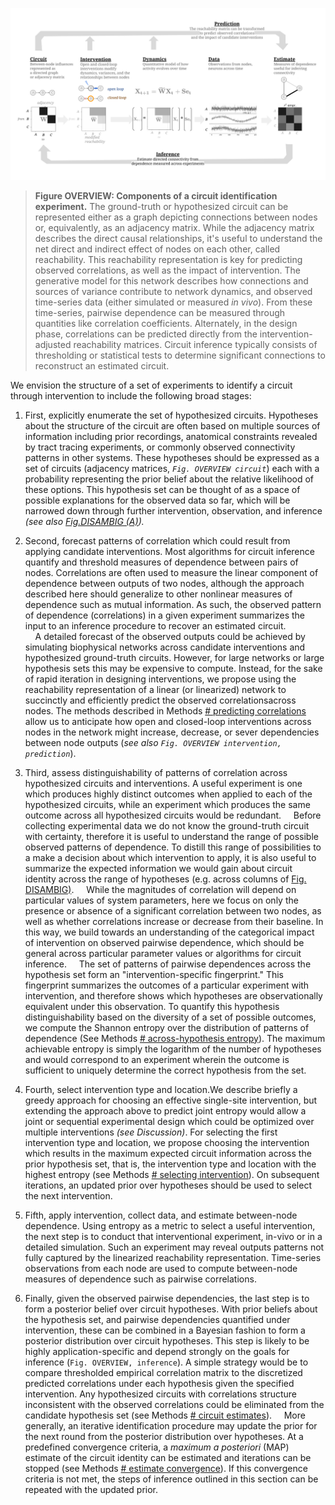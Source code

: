 <!-- 
NOTE: 
> **Theme B.** Experiments for circuit inference can be thought of as **narrowing the set of plausible explanations**, refining a hypotheses space[^refine]

[^refine]: see [Advancing functional connectivity](https://www.nature.com/articles/s41593-019-0510-4), fig. 2

TODO: overall, this section needs the single-circuit and multi-circuit hypotheses integrating better.
The figure currently describes the process for a single circuit, which is the simplest to describe. But the body of the text is mostly pointed towards the multi-hypothesis perspective that follows in Figure DISAMBIG

<!-- TODO:
- [ ] combine any of the steps? 
  - i.e. 3+4 ? 5+6?
- [~] callback to overview figure !
-->

</details>

![](/figures/core_figure_sketches/methods_overview_pipeline_sketch.png)

> **Figure OVERVIEW: Components of a circuit identification experiment.**
> The ground-truth or hypothesized circuit can be represented either as a graph depicting connections between nodes or, equivalently, as an adjacency matrix. While the adjacency matrix describes the direct causal relationships, it's useful to understand the net direct and indirect effect of nodes on each other, called reachability. This reachability representation is key for predicting observed correlations, as well as the impact of intervention. The generative model for this network describes how connections and sources of variance contribute to network dynamics, and observed time-series data (either simulated or measured *in vivo*). From these time-series, pairwise dependence can be measured through quantities like correlation coefficients. Alternately, in the design phase, correlations can be predicted directly from the intervention-adjusted reachability matrices. Circuit inference typically consists of thresholding or statistical tests to determine significant connections to reconstruct an estimated circuit.




<!-- NOTE: [^more_expt]: TODO: might reword. This is more than just an experiment, this is a "hypothesis search." May be more explicit about branding this procedure as the "CLINC" process? -->

We envision the structure of a set of experiments to identify a circuit through intervention to include the following broad stages:


<!--
Methods [# circuit representations](/section_content/methods_representation_reachability.md)
`Fig. OVERVIEW, circuit`
-->

1. First, explicitly enumerate the set of hypothesized circuits. Hypotheses about the structure of the circuit are often based on multiple sources of information including prior recordings, anatomical constraints revealed by tract tracing experiments, or commonly observed connectivity patterns in other systems. These hypotheses should be expressed as a set of circuits (adjacency matrices, *`Fig. OVERVIEW circuit`*) each with a probability representing the prior belief about the relative likelihood of these options. This hypothesis set can be thought of as a space of possible explanations for the observed data so far, which will be narrowed down through further intervention, observation, and inference *(see also [Fig.DISAMBIG (A)](#fig-disambig)).*

<!-- TODO:
explicitly reference examples here of priors over circuits
[🚧 add other sources of priors for circuit hypotheses]
[^bonus_causal]: **[future work]** use causality + graph theory to find "lurking look-alikes" i.e. Markov-equivalent circuits
[^more_assumptions]: should also enumerate assumptions about the dynamics of the network, signs of network weights, approximate timescales of interaction.
-->



<!-- NOTE:OUTLINE
- representations 
- predicting correlation structure (via generative model / dynamics)
- impact of intervention on pairwise dependence 
-->
<!--
Methods 
[# predicting correlation](/section_content/methods_predicting_correlation.md)
[# specifying interventions](/section_content/methods_interventions.md)
[# predicting impact of intervention](/section_content/methods_intervention_variance.md)
`Fig. OVERVIEW, prediction`
-->
2. Second, forecast patterns of correlation which could result from applying candidate interventions.<!-- TODO: Many ? Most? verify --> Most algorithms for circuit inference quantify and threshold measures of dependence between pairs of nodes. Correlations are often used to measure the linear component of dependence between outputs of two nodes, although the approach described here should generalize to other nonlinear measures of dependence such as mutual information. As such, the observed pattern of dependence (correlations) in a given experiment summarizes the input to an inference procedure to recover an estimated circuit.  
    A detailed forecast of the observed outputs could be achieved by simulating biophysical networks across candidate interventions and hypothesized ground-truth circuits. However, for large networks or large hypothesis sets this may be expensive to compute. Instead, for the sake of rapid iteration in designing interventions, we propose using the reachability representation of a linear (or linearized) network to succinctly and efficiently predict the observed correlationsacross nodes. The methods described in Methods [# predicting correlations](REF-SECTION-HERE) allow us to anticipate how open and closed-loop interventions across nodes in the network might increase, decrease, or sever dependencies between node outputs (*see also `Fig. OVERVIEW intervention, prediction`*).

<!-- NOTE: [^bivar_pred]: using binary reachability, we can be more general about predicting the "sign/slope" (when will they increase/decrease) of other measures of bivariate dependence like transfer entropy -->

<!-- NOTE: Alt. titles 
distinguishability, redundancy, identifiability, 
`{Survey / analyze / compare / summarize}` `{diversity / equivalence /  distinguishability of}` patterns of correlation across each hypothesized circuit.
 -->
<!-- TODO: style
 - ?? how much to discuss here, versus wait til it comes up by fig disambig?
 - ?? should we reference ahead, or just re-state what we need when we get to it?
-->
3. Third, assess distinguishability of patterns of correlation across hypothesized circuits and interventions. A useful experiment is one which produces highly distinct outcomes when applied to each of the hypothesized circuits, while an experiment which produces the same outcome across all hypothesized circuits would be redundant.
    Before collecting experimental data we do not know the ground-truth circuit with certainty, therefore it is useful to understand the range of possible observed patterns of dependence. To distill this range of possibilities to a make a decision about which intervention to apply, it is also useful to summarize the expected information we would gain about circuit identity across the range of hypotheses (e.g. across columns of [Fig. DISAMBIG)](#fig-disambig).<!-- TODO: ^ some run-ons and redundancies going on here --><!-- NOTE: DANGER: redundant with results -->
    While the magnitudes of correlation will depend on particular values of system parameters, here we focus on only the presence or absence of a significant correlation between two nodes, as well as whether correlations increase or decrease from their baseline. In this way, we build towards an understanding of the categorical impact of intervention on observed pairwise dependence, which should be general across particular parameter values or algorithms for circuit inference.
    The set of patterns of pairwise dependences across the hypothesis set form an "intervention-specific fingerprint." This fingerprint summarizes the outcomes of a particular experiment with intervention, and therefore shows which hypotheses are observationally equivalent under this observation. To quantify this hypothesis distinguishability based on the diversity of a set of possible outcomes, we compute the Shannon entropy over the distribution of patterns of dependence (See Methods [# across-hypothesis entropy](/section_content/methods_entropy.md)). The maximum achievable entropy is simply the logarithm of the number of hypotheses and would correspond to an experiment wherein the outcome is sufficient to uniquely determine the correct hypothesis from the set. 

<!-- >-*Here we generalize across specific values of synaptic weights and divide observed patterns into categories: increased correlation, decreased correlation, no correlation.* -->

<!-- TODO: condense this paragraph, allow longer version to fold out in results 
> The set of patterns of pairwise dependences across the hypothesis set form an "intervention-specific fingerprint" 
`(i.e. a single row of `Fig. DISAMBIG`)`. This fingerprint summarizes the outcomes of a particular experiment with intervention, and therefore shows which hypotheses are observationally equivalent under this observation. If this fingerprint contains many examples of the same pattern
`<!--`(such as the all-to-all correlation pattern seen under passive observation, `Fig. DISAMBIG Ba`)`, many different circuits correspond to the same observation, and that experiment contributes low information to distinguish between hypotheses. On the other hand, a maximally informative experiment would result in unique observations corresponding to each hypothesis. Observations from such an experiment would be sufficient to narrow the inferred circuit down to a single hypotheses.
-->

<!-- NOTE:
lead out:
- could also hint towards size of Markov equivalency
- next section deals with using this distinguishability to choose an intervention (or several)
-->

<!-- NOTE: potentially useful results text for entropy 
The set of patterns of pairwise dependences across the hypothesis set form an "intervention-specific fingerprint" (i.e. a single row of `Fig. DISAMBIG`). This fingerprint summarizes the outcomes of a particular experiment with intervention, and therefore shows which hypotheses are observationally equivalent under this observation. If this fingerprint contains many examples of the same pattern (such as the all-to-all correlation pattern seen under passive observation, `Fig. DISAMBIG Ba`), many different circuits correspond to the same observation, and that experiment contributes low information to distinguish between hypotheses. On the other hand, a maximally informative experiment would result in unique observations corresponding to each hypothesis. Observations from such an experiment would be sufficient to narrow the inferred circuit down to a single hypotheses.

To quantify this hypothesis ambiguity based on the diversity of a set of possible outcomes, we compute the Shannon entropy over the distribution of patterns (See Methods [entropy](#methods-entropy)). Because our hypotheses set contains circuits with relatively dense connectivity, 5 of the 6 hypotheses result in all-to-all correlations, with the final hypothesis resulting in a unique V-shaped pattern of correlation (A~B, and A~C, `Fig. DISAMBIG row Ba`). The entropy of this distribution is 0.65 bits. To interpret this entropy value, it is useful to understand the maximum achievable entropy, which is simply the logarithm of the number of hypotheses. In this case, $H_{max} = \log_2(6)\approx 2.58 
-->

<!-- NOTE:
alt. titles 
  Choose optimal intervention 
  Select an effective intervention
Methods 
  [# selecting intervention](/section_content/methods_entropy_selection.md)
-->
4. Fourth, select intervention type and location.We describe briefly a greedy approach for choosing an effective single-site intervention, but extending the approach above to predict joint entropy would allow a joint or sequential experimental design which could be optimized over multiple interventions *(see Discussion)*. For selecting the first intervention type and location, we propose choosing the intervention which results in the maximum expected circuit information across the prior hypothesis set, that is, the intervention type and location with the highest entropy (see Methods [# selecting intervention](/section_content/methods_entropy_selection.md)). On subsequent iterations, an updated prior over hypotheses should be used to select the next intervention. 

<!-- NOTE: additional points
- possible interventions consist of open-loop and closed-loop stim at each of N nodes 
   - but more constraints on the set of interventions can easily be incorporated at this stage
 -->

 <!-- 
 Methods 
 *[# specifying interventions](/section_content/methods_interventions.md)*
 *[# extracting circuit estimates](/section_content/methods_circuit_estimates.md)*
 [# collecting data from simulations](/section_content/methods_simulations.md)
 [# quantifying dependence](/section_content/methods_circuit_estimates.md)
 `Fig. OVERVIEW, data, estimate`
 -->
5. Fifth, apply intervention, collect data, and estimate between-node dependence. Using entropy as a metric to select a useful intervention, the next step is to conduct that interventional experiment, in-vivo or in a detailed simulation. Such an experiment may reveal outputs patterns not fully captured by the linearized reachability representation. Time-series observations from each node are used to compute between-node measures of dependence such as pairwise correlations.
<!-- NOTE: see Methods_entropy_selection for additional practicalities like choosing stimulus variance -->


<!-- Methods 
*[# extracting circuit estimates](/section_content/methods_circuit_estimates.md)* -->
<!-- NOTE: 
don't want to lean too hard on particulars here.  
details of this step are likely to be very application-specific
-->
<!-- ... executed by combining the prior and likelihood of each model to form a posterior distribution over hypotheses.  -->
6. Finally, given the observed pairwise dependencies, the last step is to form a posterior belief over circuit hypotheses. With prior beliefs about the hypothesis set, and pairwise dependencies quantified under intervention, these can be combined in a Bayesian fashion to form a posterior distribution over circuit hypotheses. This step is likely to be highly application-specific and depend strongly on the goals for inference (`Fig. OVERVIEW, inference`). A simple strategy would be to compare thresholded empirical correlation matrix to the discretized predicted correlations under each hypothesis given the specified intervention. Any hypothesized circuits with correlations structure inconsistent with the observed correlations could be eliminated from the candidate hypothesis set (see Methods [# circuit estimates](/section_content/methods_circuit_estimates.md)).<!-- NOTE: see also [# determining directionality from changes in correlation](/section_content/methods_coreach_sign.md) -->
    More generally, an iterative identification procedure may update the prior for the next round from the posterior distribution over hypotheses. At a predefined convergence criteria, a *maximum a posteriori* (MAP) estimate of the circuit identity can be estimated and iterations can be stopped (see Methods [# estimate convergence](/section_content/methods_entropy_selection.md)). If this convergence criteria is not met, the steps of inference outlined in this section can be repeated with the updated prior.
<!-- criterion? -->

<!-- Alternately, individual connections can be inferred through simpler strategies such as using statistical tests to define thresholds for determining significant empirical correlations. -->

<!-- NOTE: outline
- several approaches 
  - discuss reconstruction of single circuit from reachability 
  - see entropy_selection for choosing circuit amongst hypothesis set 
lead out 
- not prescriptive 
- note process is iterative!
- but key phases are likely to be useful for 
- funnel out / transition to fig disambig ?

... executed by combining the prior and likelihood of each model to form a posterior distribution over hypotheses.  -->